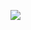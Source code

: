<a href="#"><img src="https://github-readme-stats.vercel.app/api?username=henry3510&count_private=true&show_icons=true&theme=tokyonight"></img></a>
